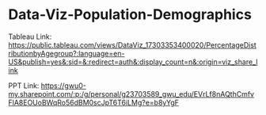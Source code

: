 # Data-Viz-Population-Demographics
Tableau Link:
https://public.tableau.com/views/DataViz_17303353400020/PercentageDistributionbyAgegroup?:language=en-US&publish=yes&:sid=&:redirect=auth&:display_count=n&:origin=viz_share_link



PPT Link:
https://gwu0-my.sharepoint.com/:p:/g/personal/g23703589_gwu_edu/EVrLf8nAQthCmfvFlA8EOUoBWqRo56dBM0scJpT6T6iLMg?e=b8yYgF

